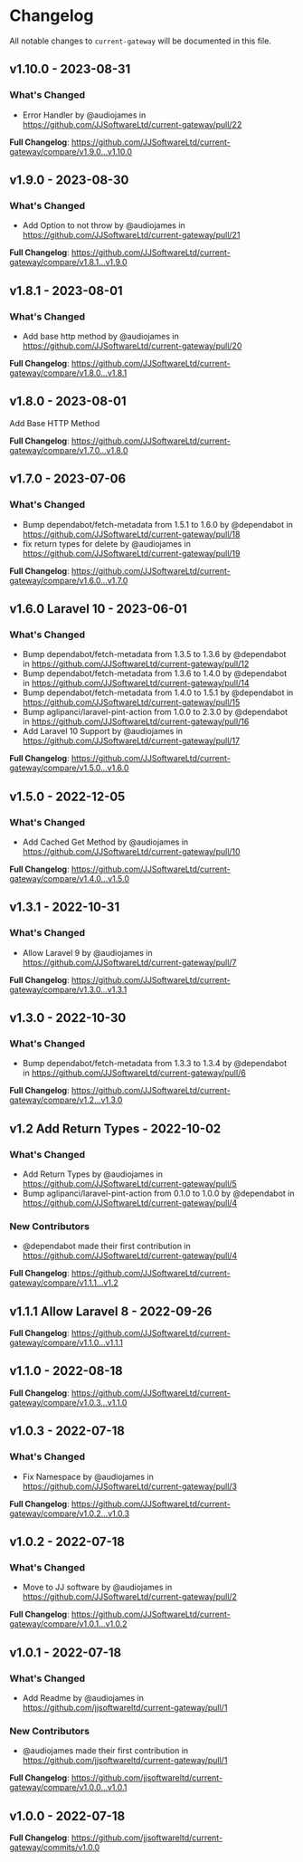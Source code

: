 # Changelog

All notable changes to `current-gateway` will be documented in this file.

## v1.10.0 - 2023-08-31

### What's Changed

- Error Handler by @audiojames in https://github.com/JJSoftwareLtd/current-gateway/pull/22

**Full Changelog**: https://github.com/JJSoftwareLtd/current-gateway/compare/v1.9.0...v1.10.0

## v1.9.0 - 2023-08-30

### What's Changed

- Add Option to not throw by @audiojames in https://github.com/JJSoftwareLtd/current-gateway/pull/21

**Full Changelog**: https://github.com/JJSoftwareLtd/current-gateway/compare/v1.8.1...v1.9.0

## v1.8.1 - 2023-08-01

### What's Changed

- Add base http method by @audiojames in https://github.com/JJSoftwareLtd/current-gateway/pull/20

**Full Changelog**: https://github.com/JJSoftwareLtd/current-gateway/compare/v1.8.0...v1.8.1

## v1.8.0 - 2023-08-01

Add Base HTTP Method

**Full Changelog**: https://github.com/JJSoftwareLtd/current-gateway/compare/v1.7.0...v1.8.0

## v1.7.0 - 2023-07-06

### What's Changed

- Bump dependabot/fetch-metadata from 1.5.1 to 1.6.0 by @dependabot in https://github.com/JJSoftwareLtd/current-gateway/pull/18
- fix return types for delete by @audiojames in https://github.com/JJSoftwareLtd/current-gateway/pull/19

**Full Changelog**: https://github.com/JJSoftwareLtd/current-gateway/compare/v1.6.0...v1.7.0

## v1.6.0 Laravel 10 - 2023-06-01

### What's Changed

- Bump dependabot/fetch-metadata from 1.3.5 to 1.3.6 by @dependabot in https://github.com/JJSoftwareLtd/current-gateway/pull/12
- Bump dependabot/fetch-metadata from 1.3.6 to 1.4.0 by @dependabot in https://github.com/JJSoftwareLtd/current-gateway/pull/14
- Bump dependabot/fetch-metadata from 1.4.0 to 1.5.1 by @dependabot in https://github.com/JJSoftwareLtd/current-gateway/pull/15
- Bump aglipanci/laravel-pint-action from 1.0.0 to 2.3.0 by @dependabot in https://github.com/JJSoftwareLtd/current-gateway/pull/16
- Add Laravel 10 Support by @audiojames in https://github.com/JJSoftwareLtd/current-gateway/pull/17

**Full Changelog**: https://github.com/JJSoftwareLtd/current-gateway/compare/v1.5.0...v1.6.0

## v1.5.0 - 2022-12-05

### What's Changed

- Add Cached Get Method by @audiojames in https://github.com/JJSoftwareLtd/current-gateway/pull/10

**Full Changelog**: https://github.com/JJSoftwareLtd/current-gateway/compare/v1.4.0...v1.5.0

## v1.3.1 - 2022-10-31

### What's Changed

- Allow Laravel 9 by @audiojames in https://github.com/JJSoftwareLtd/current-gateway/pull/7

**Full Changelog**: https://github.com/JJSoftwareLtd/current-gateway/compare/v1.3.0...v1.3.1

## v1.3.0 - 2022-10-30

### What's Changed

- Bump dependabot/fetch-metadata from 1.3.3 to 1.3.4 by @dependabot in https://github.com/JJSoftwareLtd/current-gateway/pull/6

**Full Changelog**: https://github.com/JJSoftwareLtd/current-gateway/compare/v1.2...v1.3.0

## v1.2 Add Return Types - 2022-10-02

### What's Changed

- Add Return Types by @audiojames in https://github.com/JJSoftwareLtd/current-gateway/pull/5
- Bump aglipanci/laravel-pint-action from 0.1.0 to 1.0.0 by @dependabot in https://github.com/JJSoftwareLtd/current-gateway/pull/4

### New Contributors

- @dependabot made their first contribution in https://github.com/JJSoftwareLtd/current-gateway/pull/4

**Full Changelog**: https://github.com/JJSoftwareLtd/current-gateway/compare/v1.1.1...v1.2

## v1.1.1 Allow Laravel 8 - 2022-09-26

**Full Changelog**: https://github.com/JJSoftwareLtd/current-gateway/compare/v1.1.0...v1.1.1

## v1.1.0 - 2022-08-18

**Full Changelog**: https://github.com/JJSoftwareLtd/current-gateway/compare/v1.0.3...v1.1.0

## v1.0.3 - 2022-07-18

### What's Changed

- Fix Namespace by @audiojames in https://github.com/JJSoftwareLtd/current-gateway/pull/3

**Full Changelog**: https://github.com/JJSoftwareLtd/current-gateway/compare/v1.0.2...v1.0.3

## v1.0.2 - 2022-07-18

### What's Changed

- Move to JJ software by @audiojames in https://github.com/JJSoftwareLtd/current-gateway/pull/2

**Full Changelog**: https://github.com/JJSoftwareLtd/current-gateway/compare/v1.0.1...v1.0.2

## v1.0.1 - 2022-07-18

### What's Changed

- Add Readme by @audiojames in https://github.com/jjsoftwareltd/current-gateway/pull/1

### New Contributors

- @audiojames made their first contribution in https://github.com/jjsoftwareltd/current-gateway/pull/1

**Full Changelog**: https://github.com/jjsoftwareltd/current-gateway/compare/v1.0.0...v1.0.1

## v1.0.0 - 2022-07-18

**Full Changelog**: https://github.com/jjsoftwareltd/current-gateway/commits/v1.0.0
